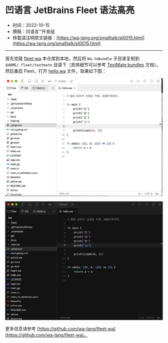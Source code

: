 # 凹语言 JetBrains Fleet 语法高亮

- 时间：2022-10-15
- 撰稿：凹语言™开发组
- 转载请注明原文链接：[https://wa-lang.org/smalltalk/st0015.html](https://wa-lang.org/smalltalk/st0015.html)

---

首先克隆 [fleet-wa](https://github.com/wa-lang/fleet-wa) 本仓库到本地，然后将 `Wa.tmbundle` 子目录复制到 `$HOME/.fleet/textmate` 目录下（具体细节可以参考 [TextMate bundles](https://www.jetbrains.com/help/fleet/textmate.html) 文档）。然后重启 Fleet，打开 [hello.wa](hello.wa) 文件，效果如下图：

![](images/st0015-01.jpg)

![](images/st0015-02.jpg)


更多信息请参考 [https://github.com/wa-lang/fleet-wa](https://github.com/wa-lang/fleet-wa)。
